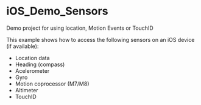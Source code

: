 # iOS_Demo_Sensors
Demo project for using location, Motion Events or TouchID

This example shows how to access the following sensors on an iOS device (if available):
- Location data
- Heading (compass)
- Acelerometer
- Gyro
- Motion coprocessor (M7/M8)
- Altimeter
- TouchID
